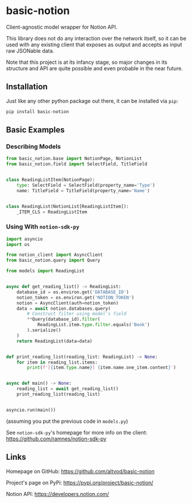 # basic-notion
Client-agnostic model wrapper for Notion API.

This library does not do any interaction over the network itself,
so it can be used with any existing client that exposes as output
and accepts as input raw JSONable data.

Note that this project is at its infancy stage, so major changes
in its structure and API are quite possible and even probable
in the near future.

## Installation

Just like any other python package out there, it can be installed via `pip`:

```bash
pip install basic-notion
```

## Basic Examples

### Describing Models
```python
from basic_notion.base import NotionPage, NotionList
from basic_notion.field import SelectField, TitleField 


class ReadingListItem(NotionPage):
    type: SelectField = SelectField(property_name='Type')
    name: TitleField = TitleField(property_name='Name')


class ReadingList(NotionList[ReadingListItem]):
    _ITEM_CLS = ReadingListItem

```

### Using With `notion-sdk-py`

```python
import asyncio
import os

from notion_client import AsyncClient
from basic_notion.query import Query

from models import ReadingList


async def get_reading_list() -> ReadingList:
    database_id = os.environ.get('DATABASE_ID')
    notion_token = os.environ.get('NOTION_TOKEN')
    notion = AsyncClient(auth=notion_token)
    data = await notion.databases.query(
        # Construct filter using model's field
        **Query(database_id).filter(
            ReadingList.item.type.filter.equals('Book')
        ).serialize()
    )
    return ReadingList(data=data)


def print_reading_list(reading_list: ReadingList) -> None:
    for item in reading_list.items:
        print(f'[{item.type.name}] {item.name.one_item.content}')


async def main() -> None:
    reading_list = await get_reading_list()
    print_reading_list(reading_list)


asyncio.run(main())
```
(assuming you put the previous code in `models.py`)

See `notion-sdk-py`'s homepage for more info on the client: https://github.com/ramnes/notion-sdk-py

## Links

Homepage on GitHub: https://github.com/altvod/basic-notion

Project's page on PyPi: https://pypi.org/project/basic-notion/

Notion API: https://developers.notion.com/

